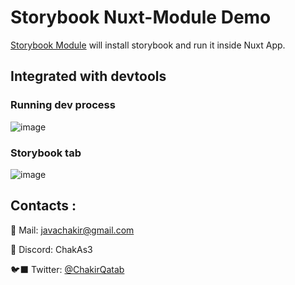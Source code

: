 # Storybook Nuxt-Module Demo
[Storybook Module](https://github.com/storybook-vue/nuxt-storybook) will install storybook and run it inside Nuxt App.
## Integrated with devtools
### Running dev process
![image](https://github.com/chakAs3/nuxt-storybook-module-demo/assets/711292/b44bfccb-88e7-4a59-ad8e-6a128e4dece3)

### Storybook tab
![image](https://github.com/chakAs3/nuxt-storybook-module-demo/assets/711292/a79780c0-91d7-483c-8836-bd5031a2ce49)

## Contacts :

🔖 Mail: javachakir@gmail.com

💬 Discord: ChakAs3

🐦‍⬛ Twitter: [@ChakirQatab](https://twitter.com/ChakirQatab)
